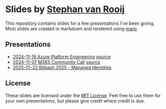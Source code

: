 # Slides by [Stephan van Rooij](https://svrooij.io)

This repository contains slides for a few presentations I've been giving. Most slides are created in markdown and rendered using [marp](https://marp.app/).

## Presentations

- [2024-11-19 Azure Platform Engineering](https://slides.svrooij.io/2024-11-19-ape-secure-keyvault/) [source](2024-11-19-ape-secure-keyvault/index.md)
- [2024-11-07 M365 Community Call](https://slides.svrooij.io/2024-11-07-m365-community-call/) [source](2024-11-07-m365-community-call/index.md)
- [2025-01-23 Bitbash 2025 - Managed Identities](https://smartersoftbv-my.sharepoint.com/:p:/g/personal/stephan_smartersoft_nl/EbJ1yuKObURAmabAn8k4fcgBtcfgT1U84-IGq9__6StHDg?e=BlOhz3)

## License

These slides are licensed under the [MIT License](LICENSE). Feel free to use them for your own presentations, but please give credit where credit is due.
